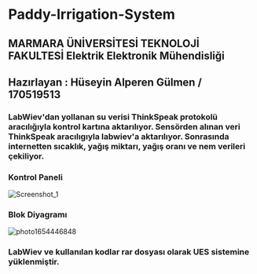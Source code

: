 # Paddy-Irrigation-System
## MARMARA ÜNİVERSİTESİ TEKNOLOJİ FAKULTESİ Elektrik Elektronik Mühendisliği 
## Hazırlayan : Hüseyin Alperen Gülmen  / 170519513
### LabWiev'dan yollanan su verisi ThinkSpeak protokolü aracılığıyla kontrol kartına aktarılıyor. Sensörden alınan veri ThinkSpeak aracılıgıyla labwiev'a aktarılıyor. Sonrasında internetten sıcaklık, yağış miktarı, yağış oranı ve nem verileri çekiliyor. 
### Kontrol Paneli 
![Screenshot_1](https://user-images.githubusercontent.com/101520587/172060338-1ef48c91-3c95-42b0-92d8-e569ac9c89c7.png)

### Blok Diyagramı 

![photo1654446848](https://user-images.githubusercontent.com/101520587/172060801-88b7e914-8e14-4d68-9919-a32bdad1ae79.jpeg)

### LabWiev ve kullanılan kodlar rar dosyası  olarak UES sistemine yüklenmiştir.
